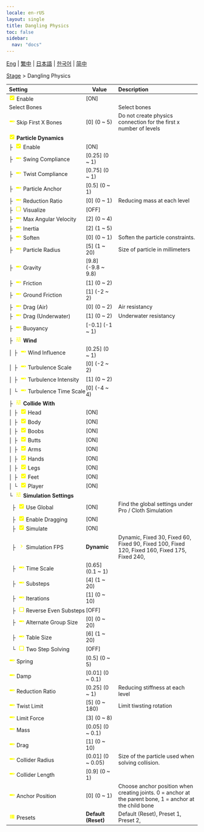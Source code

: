 ```yaml
---
locale: en-rUS
layout: single
title: Dangling Physics
toc: false
sidebar:
  nav: "docs"
---
```

[Eng](/dancexr/menu/2025.4/stage/cloth_physics) | [繁中](/tw/dancexr/menu/2025.4/stage/cloth_physics) | [日本語](/jp/dancexr/menu/2025.4/stage/cloth_physics) | [한국어](/kr/dancexr/menu/2025.4/stage/cloth_physics) | [简中](/zh/dancexr/menu/2025.4/stage/cloth_physics)

[Stage](../menu#Stage) > Dangling Physics



| Setting | Value | Description |
| :--- | --- | :--- |
|<nobr> ![check_on icon](/images/icon/ic_check_on.png)  Enable</nobr>| [ON] | 
|<nobr> Select Bones</nobr>|| Select bones
|<nobr> ![slider icon](/images/icon/ic_slider.png)  Skip First X Bones</nobr>| [0] (0 ~ 5) | Do not create physics connection for the first x number of levels
|<nobr> ![check_on icon](/images/icon/ic_check_on.png)  <b>Particle Dynamics</b></nobr>| | 
|<nobr>├&nbsp; ![check_on icon](/images/icon/ic_check_on.png)  Enable</nobr>| [ON] | 
|<nobr>├&nbsp; ![slider icon](/images/icon/ic_slider.png)  Swing Compliance</nobr>| [0.25] (0 ~ 1) | 
|<nobr>├&nbsp; ![slider icon](/images/icon/ic_slider.png)  Twist Compliance</nobr>| [0.75] (0 ~ 1) | 
|<nobr>├&nbsp; ![slider icon](/images/icon/ic_slider.png)  Particle Anchor</nobr>| [0.5] (0 ~ 1) | 
|<nobr>├&nbsp; ![slider icon](/images/icon/ic_slider.png)  Reduction Ratio</nobr>| [0] (0 ~ 1) | Reducing mass at each level
|<nobr>├&nbsp; ![check_off icon](/images/icon/ic_check_off.png)  Visualize</nobr>| [OFF] | 
|<nobr>├&nbsp; ![slider icon](/images/icon/ic_slider.png)  Max Angular Velocity</nobr>| [2] (0 ~ 4) | 
|<nobr>├&nbsp; ![slider icon](/images/icon/ic_slider.png)  Inertia</nobr>| [2] (1 ~ 5) | 
|<nobr>├&nbsp; ![slider icon](/images/icon/ic_slider.png)  Soften</nobr>| [0] (0 ~ 1) | Soften the particle constraints.
|<nobr>├&nbsp; ![slider icon](/images/icon/ic_slider.png)  Particle Radius</nobr>| [5] (1 ~ 20) | Size of particle in millimeters
|<nobr>├&nbsp; ![slider icon](/images/icon/ic_slider.png)  Gravity</nobr>| [9.8] (-9.8 ~ 9.8) | 
|<nobr>├&nbsp; ![slider icon](/images/icon/ic_slider.png)  Friction</nobr>| [1] (0 ~ 2) | 
|<nobr>├&nbsp; ![slider icon](/images/icon/ic_slider.png)  Ground Friction</nobr>| [1] (-2 ~ 2) | 
|<nobr>├&nbsp; ![slider icon](/images/icon/ic_slider.png)  Drag (Air)</nobr>| [0] (0 ~ 2) | Air resistancy
|<nobr>├&nbsp; ![slider icon](/images/icon/ic_slider.png)  Drag (Underwater)</nobr>| [1] (0 ~ 2) | Underwater resistancy
|<nobr>├&nbsp; ![slider icon](/images/icon/ic_slider.png)  Buoyancy</nobr>| [-0.1] (-1 ~ 1) | 
|<nobr>├&nbsp; ![tune icon](/images/icon/ic_tune.png)  <b>Wind</b></nobr>| | 
|<nobr>│&nbsp;├&nbsp; ![slider icon](/images/icon/ic_slider.png)  Wind Influence</nobr>| [0.25] (0 ~ 1) | 
|<nobr>│&nbsp;├&nbsp; ![slider icon](/images/icon/ic_slider.png)  Turbulence Scale</nobr>| [0] (-2 ~ 2) | 
|<nobr>│&nbsp;├&nbsp; ![slider icon](/images/icon/ic_slider.png)  Turbulence Intensity</nobr>| [1] (0 ~ 2) | 
|<nobr>│&nbsp;└&nbsp; ![slider icon](/images/icon/ic_slider.png)  Turbulence Time Scale</nobr>| [0] (-4 ~ 4) | 
|<nobr>├&nbsp; ![tune icon](/images/icon/ic_tune.png)  <b>Collide With</b></nobr>| | 
|<nobr>│&nbsp;├&nbsp; ![check_on icon](/images/icon/ic_check_on.png)  Head</nobr>| [ON] | 
|<nobr>│&nbsp;├&nbsp; ![check_on icon](/images/icon/ic_check_on.png)  Body</nobr>| [ON] | 
|<nobr>│&nbsp;├&nbsp; ![check_on icon](/images/icon/ic_check_on.png)  Boobs</nobr>| [ON] | 
|<nobr>│&nbsp;├&nbsp; ![check_on icon](/images/icon/ic_check_on.png)  Butts</nobr>| [ON] | 
|<nobr>│&nbsp;├&nbsp; ![check_on icon](/images/icon/ic_check_on.png)  Arms</nobr>| [ON] | 
|<nobr>│&nbsp;├&nbsp; ![check_on icon](/images/icon/ic_check_on.png)  Hands</nobr>| [ON] | 
|<nobr>│&nbsp;├&nbsp; ![check_on icon](/images/icon/ic_check_on.png)  Legs</nobr>| [ON] | 
|<nobr>│&nbsp;├&nbsp; ![check_on icon](/images/icon/ic_check_on.png)  Feet</nobr>| [ON] | 
|<nobr>│&nbsp;└&nbsp; ![check_on icon](/images/icon/ic_check_on.png)  Player</nobr>| [ON] | 
|<nobr>└&nbsp; ![tune icon](/images/icon/ic_tune.png)  <b>Simulation Settings</b></nobr>| | 
|<nobr>&nbsp;&nbsp;├&nbsp; ![check_on icon](/images/icon/ic_check_on.png)  Use Global</nobr>| [ON] | Find the global settings under Pro / Cloth Simulation
|<nobr>&nbsp;&nbsp;├&nbsp; ![check_on icon](/images/icon/ic_check_on.png)  Enable Dragging</nobr>| [ON] | 
|<nobr>&nbsp;&nbsp;├&nbsp; ![check_on icon](/images/icon/ic_check_on.png)  Simulate</nobr>| [ON] | 
|<nobr>&nbsp;&nbsp;├&nbsp; ![chevron icon](/images/icon/ic_chevron.png)  Simulation FPS</nobr>| **Dynamic** | Dynamic, Fixed 30, Fixed 60, Fixed 90, Fixed 100, Fixed 120, Fixed 160, Fixed 175, Fixed 240,  |
|<nobr>&nbsp;&nbsp;├&nbsp; ![slider icon](/images/icon/ic_slider.png)  Time Scale</nobr>| [0.65] (0.1 ~ 1) | 
|<nobr>&nbsp;&nbsp;├&nbsp; ![slider icon](/images/icon/ic_slider.png)  Substeps</nobr>| [4] (1 ~ 20) | 
|<nobr>&nbsp;&nbsp;├&nbsp; ![slider icon](/images/icon/ic_slider.png)  Iterations</nobr>| [1] (0 ~ 10) | 
|<nobr>&nbsp;&nbsp;├&nbsp; ![check_off icon](/images/icon/ic_check_off.png)  Reverse Even Substeps</nobr>| [OFF] | 
|<nobr>&nbsp;&nbsp;├&nbsp; ![slider icon](/images/icon/ic_slider.png)  Alternate Group Size</nobr>| [0] (0 ~ 20) | 
|<nobr>&nbsp;&nbsp;├&nbsp; ![slider icon](/images/icon/ic_slider.png)  Table Size</nobr>| [6] (1 ~ 20) | 
|<nobr>&nbsp;&nbsp;└&nbsp; ![check_off icon](/images/icon/ic_check_off.png)  Two Step Solving</nobr>| [OFF] | 
|<nobr> ![slider icon](/images/icon/ic_slider.png)  Spring</nobr>| [0.5] (0 ~ 5) | 
|<nobr> ![slider icon](/images/icon/ic_slider.png)  Damp</nobr>| [0.01] (0 ~ 0.1) | 
|<nobr> ![slider icon](/images/icon/ic_slider.png)  Reduction Ratio</nobr>| [0.25] (0 ~ 1) | Reducing stiffness at each level
|<nobr> ![slider icon](/images/icon/ic_slider.png)  Twist Limit</nobr>| [5] (0 ~ 180) | Limit tiwsting rotation
|<nobr> ![slider icon](/images/icon/ic_slider.png)  Limit Force</nobr>| [3] (0 ~ 8) | 
|<nobr> ![slider icon](/images/icon/ic_slider.png)  Mass</nobr>| [0.05] (0 ~ 0.1) | 
|<nobr> ![slider icon](/images/icon/ic_slider.png)  Drag</nobr>| [1] (0 ~ 10) | 
|<nobr> ![slider icon](/images/icon/ic_slider.png)  Collider Radius</nobr>| [0.01] (0 ~ 0.05) | Size of the particle used when solving collision.
|<nobr> ![slider icon](/images/icon/ic_slider.png)  Collider Length</nobr>| [0.9] (0 ~ 1) | 
|<nobr> ![slider icon](/images/icon/ic_slider.png)  Anchor Position</nobr>| [0] (0 ~ 1) | Choose anchor position when creating joints. 0 = anchor at the parent bone, 1 = anchor at the child bone
|<nobr> ![list icon](/images/icon/ic_list.png)  Presets</nobr>| **Default (Reset)** | Default (Reset), Preset 1, Preset 2,  |
